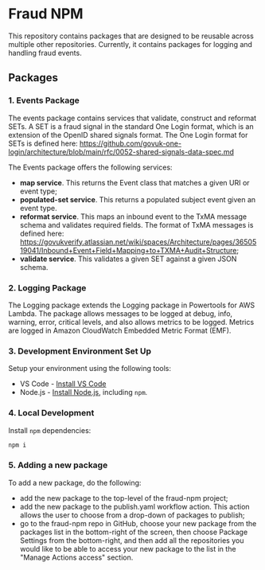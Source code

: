 # Fraud NPM

This repository contains packages that are designed to be reusable across multiple other repositories. 
Currently, it contains packages for logging and handling fraud events.

## Packages

### 1. Events Package

The events package contains services that validate, construct and reformat SETs. A SET is a fraud signal in the standard
One Login format, which is an extension of the OpenID shared signals format. The One Login format for SETs is defined 
here: https://github.com/govuk-one-login/architecture/blob/main/rfc/0052-shared-signals-data-spec.md

The Events package offers the following services:

- __map service__. This returns the Event class that matches a given URI or event type;
- __populated-set service__. This returns a populated subject event given an event type. 
- __reformat service__. This maps an inbound event to the TxMA message schema and validates required fields. The format 
of TxMA messages is defined here: 
https://govukverify.atlassian.net/wiki/spaces/Architecture/pages/3650519041/Inbound+Event+Field+Mapping+to+TXMA+Audit+Structure;
- __validate service__. This validates a given SET against a given JSON schema.

### 2. Logging Package

The Logging package extends the Logging package in Powertools for AWS Lambda. The package allows messages to be logged 
at debug, info, warning, error, critical levels, and also allows metrics to be logged. Metrics are logged in Amazon 
CloudWatch Embedded Metric Format (EMF).

### 3. Development Environment Set Up

Setup your environment using the following tools:

- VS Code - [Install VS Code](https://code.visualstudio.com/download)
- Node.js - [Install Node.js](https://nodejs.org/en/), including `npm`.

### 4. Local Development

Install `npm` dependencies:

```bash
npm i
```
### 5. Adding a new package

To add a new package, do the following:

- add the new package to the top-level of the fraud-npm project;
- add the new package to the publish.yaml workflow action. This action allows the user to choose from a drop-down of 
packages to publish;
- go to the fraud-npm repo in GitHub, choose your new package from the packages list in the bottom-right of the screen,
then choose Package Settings from the bottom-right, and then add all the repositories you would like to be able to
access your new package to the list in the "Manage Actions access" section.
